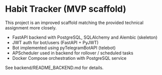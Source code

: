 # Habit Tracker (MVP scaffold)

This project is an improved scaffold matching the provided technical assignment more closely.
- FastAPI backend with PostgreSQL, SQLAlchemy and Alembic (skeleton)
- JWT auth for bot/users (FastAPI + PyJWT)
- Bot implemented using pyTelegramBotAPI (telebot)
- APScheduler used in backend for rollover / scheduled tasks
- Docker Compose orchestration with PostgreSQL service

See backend/README_BACKEND.md for details.
